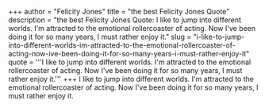 +++
author = "Felicity Jones"
title = "the best Felicity Jones Quote"
description = "the best Felicity Jones Quote: I like to jump into different worlds. I'm attracted to the emotional rollercoaster of acting. Now I've been doing it for so many years, I must rather enjoy it."
slug = "i-like-to-jump-into-different-worlds-im-attracted-to-the-emotional-rollercoaster-of-acting-now-ive-been-doing-it-for-so-many-years-i-must-rather-enjoy-it"
quote = '''I like to jump into different worlds. I'm attracted to the emotional rollercoaster of acting. Now I've been doing it for so many years, I must rather enjoy it.'''
+++
I like to jump into different worlds. I'm attracted to the emotional rollercoaster of acting. Now I've been doing it for so many years, I must rather enjoy it.
